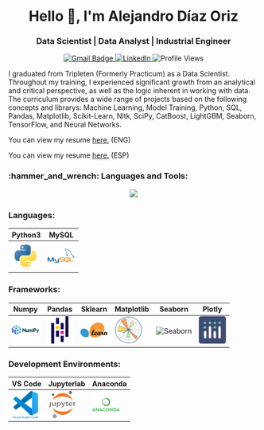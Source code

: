 <h1 align="center">Hello 👋, I'm Alejandro Díaz Oriz</h1>
<h3 align="center">Data Scientist | Data Analyst | Industrial Engineer</h3>
<p align='left'>

<p align="center">
  <a href="mailto:adiazoriz@gmail.com">
    <img src="https://img.shields.io/badge/-adiazoriz@gmail.com-c14438?style=flat-square&logo=Gmail&logoColor=white" alt="Gmail Badge" />
  </a>
  <a href="https://www.linkedin.com/in/adiazoriz/">
    <img src="https://img.shields.io/badge/linkedin-%230077B5.svg?&style=flat-square&logo=linkedin&logoColor=white" alt="LinkedIn" title="LinkedIn" />
  </a>
  <img src="https://komarev.com/ghpvc/?username=diazoriz&color=blueviolet&style=flat-square" alt="Profile Views" />
</p>



I graduated from Tripleten (Formerly Practicum) as a Data Scientist. Throughout my training, I experienced significant growth from an analytical and critical perspective, as well as the logic inherent in working with data. The curriculum provides a wide range of projects based on the following concepts and librarys: Machine Learning, Model Training,  Python, SQL, Pandas, Matplotlib, Scikit-Learn, Nltk, SciPy, CatBoost, LightGBM, Seaborn, TensorFlow, and Neural Networks.</p><p align='left'> 

You can view my resume <a href='https://drive.google.com/file/d/1pfK3Ss4DmkRKLXaCXi_XhOxlv2qxbebE/view?usp=sharing' target=_blank><u>here</u>.</a> (ENG)</p>
You can view my resume <a href='https://drive.google.com/file/d/1tReLFYIsrlUV8oThxlR5kY23to_CIltM/view?usp=sharing' target=_blank><u>here</u>.</a> (ESP)</p>


<h3 align="left">:hammer_and_wrench: Languages and Tools:</h3>
<p align="center">
  <a href="https://skillicons.dev">
    <img src="https://skillicons.dev/icons?i=py,mysql,sklearn,tensorflow,vscode,notion" />
  </a>
</p>

### Languages:
| Python3 | MySQL |
|---------|-------|
| <img src="https://github.com/devicons/devicon/blob/master/icons/python/python-original.svg" title="Python" alt="Python" width="55" height="55"/> | <img src="https://github.com/devicons/devicon/blob/master/icons/mysql/mysql-original-wordmark.svg" title="MySQL" alt="MySQL" width="55" height="55"/> |

### Frameworks:
| Numpy | Pandas | Sklearn | Matplotlib | Seaborn | Plotly |
|-------|--------|---------|------------|---------|--------|
| <img src="https://github.com/devicons/devicon/blob/master/icons/numpy/numpy-original-wordmark.svg" title="Numpy" alt="Numpy" width="55" height="55"/> | <img src="https://github.com/devicons/devicon/blob/master/icons/pandas/pandas-original.svg" title="Pandas" alt="Pandas" width="55" height="55"/> | <img src="https://github.com/devicons/devicon/blob/master/icons/scikitlearn/scikitlearn-original.svg" title="sklearn" alt="sklearn" width="55" height="55"/> | <img src="https://github.com/devicons/devicon/blob/master/icons/matplotlib/matplotlib-original.svg" title="Matplotlib" alt="Matplotlib" width="55" height="55"/> | <img src="https://seeklogo.com/images/S/seaborn-logo-244EB2DEC5-seeklogo.com.png" title="Seaborn" alt="Seaborn" width="55" height="55"/> | <img src="https://github.com/devicons/devicon/blob/master/icons/plotly/plotly-original.svg" title="Plotly" alt="Plotly" width="55" height="55"/> |

### Development Environments:
| VS Code | Jupyterlab | Anaconda |
|---------|------------|----------|
| <img src="https://github.com/devicons/devicon/blob/master/icons/vscode/vscode-original-wordmark.svg" title="VS Code" alt="VS Code" width="55" height="55"/> | <img src="https://github.com/devicons/devicon/blob/master/icons/jupyter/jupyter-original-wordmark.svg" title="JupyterLab" alt="JupyterLab" width="55" height="55"/> | <img src="https://github.com/devicons/devicon/blob/master/icons/anaconda/anaconda-original-wordmark.svg" title="Anaconda" alt="Anaconda" width="55" height="55"/> |
